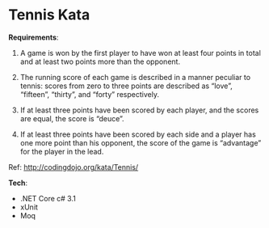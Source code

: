 # Tennis Kata

**Requirements**:
     
1. A game is won by the first player to have won at least four points in total and at least two points more than the opponent.

2. The running score of each game is described in a manner peculiar to tennis: scores from zero to three points 
   are described as “love”, “fifteen”, “thirty”, and “forty” respectively.

3. If at least three points have been scored by each player, and the scores are equal, the score is “deuce”.

4. If at least three points have been scored by each side and a player has one more point than his opponent, 
   the score of the game is “advantage” for the player in the lead.
   
Ref: http://codingdojo.org/kata/Tennis/
 
**Tech**:

- .NET Core c# 3.1
- xUnit
- Moq
